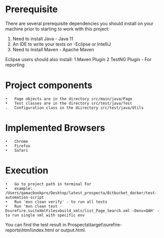 Prerequisite
============
There are several prerequisite dependencies you should install on your machine prior to starting to work with this project:
1. Need to install Java - Java 11
2. An IDE to write your tests on -Eclipse or IntelliJ
3. Need to Install Maven - Apache Maven

Eclipse users should also install:
1	Maven Plugin
2	TestNG Plugin - For reporting

Project components
==================
	•	Page objects are in the directory src/main/java/Page
	•	Test classes are in the directory src/test/java/Test
	.   Configuration class in the diirectory src/test/java/Utils

Implemented Browsers
====================
	•	Chrome
	•	Firefox
	•	Safari	

Execution
=========
	•	Go to project path in terminal For
	•	example: /Users/qamacbookpro/Desktop/latest_prospecta/Bitbucket_docker/test-automation-script
	•	Run 'mvn clean verify' - to run all tests
	•	Run 'mvn clean test -Dsurefire.suiteXmlFiles=build_xmls/list_Page_Search.xml -Denv=QAH' - to run single xml with specific env
You can find the test result in Prospecta\target\surefire-reports\html\index.html or output.html.



